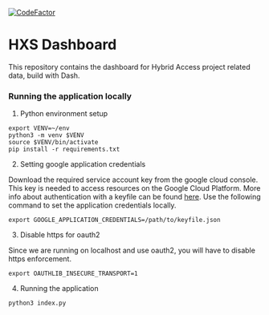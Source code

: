 [![CodeFactor](https://www.codefactor.io/repository/github/vwt-digital/hxs-dashboard/badge)](https://www.codefactor.io/repository/github/vwt-digital/hxs-dashboard)

# HXS Dashboard

This repository contains the dashboard for Hybrid Access project related data, build with Dash.

### Running the application locally

1. Python environment setup

```
export VENV=~/env
python3 -m venv $VENV
source $VENV/bin/activate
pip install -r requirements.txt
```

2. Setting google application credentials

Download the required service account key from the google cloud console. This key is needed to access resources on the Google Cloud Platform. More info about authentication with a keyfile can be found [here](https://cloud.google.com/docs/authentication/getting-started). Use the following command to set the application credentials locally.

```
export GOOGLE_APPLICATION_CREDENTIALS=/path/to/keyfile.json
```

3. Disable https for oauth2

Since we are running on localhost and use oauth2, you will have to disable https enforcement.

```
export OAUTHLIB_INSECURE_TRANSPORT=1
```

4. Running the application

```
python3 index.py
```

